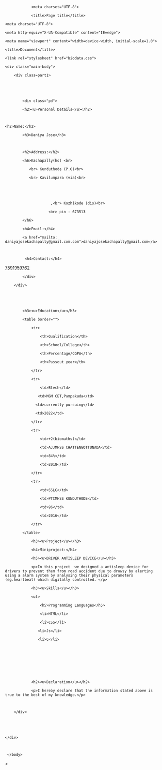 <!DOCTYPE html>

<html lang="en">

<head>

				<meta charset="UTF-8">

				<title>Page title</title>

</head>

<body>

				



<head>

    <meta charset="UTF-8">

    <meta http-equiv="X-UA-Compatible" content="IE=edge">

    <meta name="viewport" content="width=device-width, initial-scale=1.0">

    <title>Document</title>

    <link rel="stylesheet" href="biodata.css">

</head>

<body style="background-color:powderpink;">

    <div class="main-body">

        <div class=part1>

        				

 

            <div class="pd">

            <h2><u>Personal Details</u></h2>

            

    <h2>Name:</h2>

            <h3>Daniya Jose</h3>

        

            <h2>Address:</h2>

            <h6>Kachapally(ho) <br>

               <br> Kunduthode (P.O)<br>

               <br> Kavilumpara (via)<br>

 

                         

                         ,<br> Kozhikode (dis)<br>

                        <br> pin : 673513

            </h6>

            <h4>Email:</h4>

            <a href="mailto: daniyajosekachapally@gmail.com.com">daniyajosekachapally@gmail.com</a>

             

             <h4>Contact:</h4>

             

             

<a href="tel:7591959762">7591959762</a>

            

            </div>

        </div>    

        

       

            <h3><u>Education</u></h3>

            <table border="">

                <tr>

                    <th>Qualification</th>

                    <th>School/College</th>

                    <th>Percentage/CGPA</th>

                    <th>Passout year</th>

                </tr>

                <tr>

                    <td>Btech</td>

                   <td>MGM CET,Pampakuda</td>

                  <td>currently pursuing</td>

                  <td>2022</td>

                </tr>

                <tr>

                    <td>+2(biomaths)</td>

                    <td>AJJMHSS CHATTENGOTTUNADA</td>

                    <td>84%</td>

                    <td>2018</td>

                </tr>

                <tr>

                    <td>SSLC</td>

                    <td>PTCMHSS KUNDUTHODE</td>

                    <td>96</td>

                    <td>2016</td>

                </tr>

            </table>

                <h3><u>Project</u></h3>

                <h4>Miniproject:</h4>

                <h5><u>DRIVER ANTISLEEP DEVICE</u></h5>

                <p>In this project  we designed a antisleep device for drivers to prevent them from road accident due to drowsy by alerting using a alarm system by analysing their physical parameters (eg.heartbeat) which digitally controlled. </p>

                <h3><u>Skills</u></h3>

                <ul>

                    <h5>Programming Languages</h5>

                    <li>HTML</li>

                    <li>CSS</li>

                   <li>Js</li>

                   <li>C</li>

                    

                 

               

               

                <h2><u>Declaration</u></h2>

                <p>I hereby declare that the information stated above is true to the best of my knowledge.</p>

          

        </div>

        

        

    </div>

    

     </body>

 </html>



<
